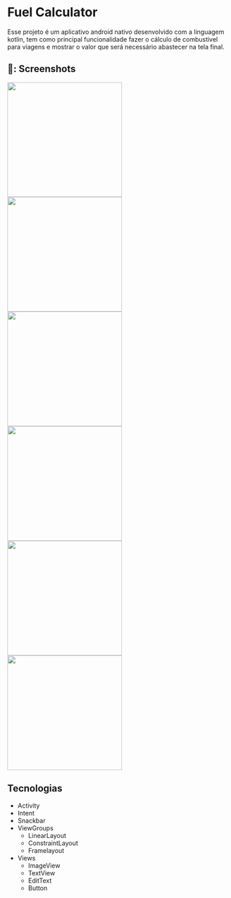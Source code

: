 # Fuel Calculator
Esse projeto é um aplicativo android nativo desenvolvido com a linguagem kotlin, tem como principal funcionalidade fazer o cálculo de combustivel para viagens e mostrar o valor que será necessário abastecer na tela final.

## 📸: Screenshots

<img src="https://github.com/user-attachments/assets/83c31271-a981-4793-8627-464917f7f187" width=260/>
<img src="https://github.com/user-attachments/assets/1a88b613-6a06-4422-b25e-723c3811b293" width=260/>
<img src="https://github.com/user-attachments/assets/241d2394-cab0-40a9-9ba4-6acdc908096d" width=260/>
<img src="https://github.com/user-attachments/assets/ba55dcba-fec5-4347-ba81-3c19bafaaf11" width=260/>
<img src="https://github.com/user-attachments/assets/9f6edd92-e573-4494-8853-162a78672481" width=260/>
<img src="https://github.com/user-attachments/assets/2508f605-88fc-477f-aec7-4176b4d8079b" width=260/>


## Tecnologias
- Activity
- Intent
- Snackbar
- ViewGroups
  - LinearLayout
  - ConstraintLayout
  - Framelayout
- Views
  - ImageView
  - TextView
  - EditText
  - Button
